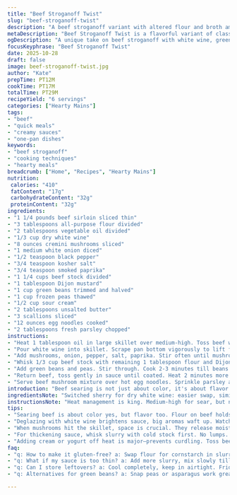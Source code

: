 ```yaml
---
title: "Beef Stroganoff Twist"
slug: "beef-stroganoff-twist"
description: "A beef stroganoff variant with altered flour and broth amounts. Uses white wine instead of sherry and swaps Greek yogurt for sour cream. Adds green beans for texture and nutty depth. Cooking times tweaked slightly. Techniques explained for searing, deglazing, and thickening. Practical tips on substitutions and salvaging sauces. Sensory cues included to know when mushrooms are ready, beef is browned, sauce consistency is right. A down-to-earth approach with kitchen notes on handling flour lumps, maintaining heat, and maximizing flavor. Serves six, a good balance of umami, creaminess, and freshness."
metaDescription: "Beef Stroganoff Twist is a flavorful variant of classic beef stroganoff with a creamy sauce, green beans, and practical cooking tips."
ogDescription: "A unique take on beef stroganoff with white wine, green beans, and quick cooking tips for perfect results each time."
focusKeyphrase: "Beef Stroganoff Twist"
date: 2025-10-28
draft: false
image: beef-stroganoff-twist.jpg
author: "Kate"
prepTime: PT12M
cookTime: PT17M
totalTime: PT29M
recipeYield: "6 servings"
categories: ["Hearty Mains"]
tags:
- "beef"
- "quick meals"
- "creamy sauces"
- "one-pan dishes"
keywords:
- "beef stroganoff"
- "cooking techniques"
- "hearty meals"
breadcrumb: ["Home", "Recipes", "Hearty Mains"]
nutrition: 
 calories: "410"
 fatContent: "17g"
 carbohydrateContent: "32g"
 proteinContent: "32g"
ingredients:
- "1 1/4 pounds beef sirloin sliced thin"
- "3 tablespoons all-purpose flour divided"
- "2 tablespoons vegetable oil divided"
- "1/3 cup dry white wine"
- "8 ounces cremini mushrooms sliced"
- "1 medium white onion diced"
- "1/2 teaspoon black pepper"
- "3/4 teaspoon kosher salt"
- "3/4 teaspoon smoked paprika"
- "1 1/4 cups beef stock divided"
- "1 tablespoon Dijon mustard"
- "1 cup green beans trimmed and halved"
- "1 cup frozen peas thawed"
- "1/2 cup sour cream"
- "2 tablespoons unsalted butter"
- "3 scallions sliced"
- "12 ounces egg noodles cooked"
- "2 tablespoons fresh parsley chopped"
instructions:
- "Heat 1 tablespoon oil in large skillet over medium-high. Toss beef with 2 tablespoons flour and season lightly. Brown half beef in skillet until edges just start to crisp, about 4 minutes. Remove. Add remaining oil, repeat with rest. Remove beef, keep warm."
- "Pour white wine into skillet. Scrape pan bottom vigorously to lift fond, sizzle and smell rich. Cook off alcohol bubbles until faint aroma, 1-2 minutes."
- "Add mushrooms, onion, pepper, salt, paprika. Stir often until mushrooms release moisture and reduce by half; edges turn golden. Around 4-5 minutes. If mushrooms steam not brown, too crowded; give space or high heat."
- "Whisk 1/3 cup beef stock with remaining 1 tablespoon flour and Dijon mustard till smooth. Pour slurry and remaining stock into pan. Lower heat to medium-low. Stir constantly scraping any stuck bits. Sauce will thicken gradually; when thick enough to coat back of spoon with slight resistance, ready."
- "Add green beans and peas. Stir through. Cook 2-3 minutes till beans tender-crisp, peas warmed. Fold in sour cream and butter chunks off heat to avoid curdling. Stir in scallions."
- "Return beef, toss gently in sauce until coated. Heat 2 minutes more but do not boil; you want tender beef, no toughness."
- "Serve beef mushroom mixture over hot egg noodles. Sprinkle parsley atop for brightness and herbal notes."
introduction: "Beef searing is not just about color, it's about flavor. That crust holds juices hostage. Tossing slices in flour adds grip, thickens sauce later. Work in batches or you steam beef - no caramel, only soggy meat. Deglazing with white wine drops acidity, brightens but watch the hiss, no burnt remnants. Mushrooms need space; they release water then shrink, that transformation unlocks deep umami scent, edges dry and crisping tell you they’ve done their work. Sauce thickening is a slow stir game — whisk slurry smoothly, add cold stock to avoid lumps, keep heat medium-low to prevent floury grit. Green beans add snap, peas sweetness, sour cream cools the pan and butter rounds edges. Tucking beef back at the end prevents overcooking. Toss noodles with beef to catch every bit of sauce."
ingredientsNote: "Switched sherry for dry white wine: easier swap, similar acidity, more approachable in most kitchens. Sour cream instead of Greek yogurt to keep that classic tang without risk of curdling too fast under heat. Flour quantity bumped slightly for thicker coating; stirring slurry smooth before adding crucial or you'll end with lumps. Added green beans for crunch and fresh contrast against creamy sauce; can sub with asparagus or snap peas. Use fresh herbs like parsley and scallions to cut richness. Butter finish adds silkiness. When out of beef broth, chicken broth or diluted bouillon works, but flavor less assertive. Vegetable oil neutral, but olive oil or clarified butter good alternatives if careful with smoke points."
instructionsNote: "Heat management is king. Medium-high for sear, but no flare-ups. If pan smoking prematurely, lower heat or use a thicker skillet. Remove beef in batches to avoid steaming—crowding is enemy number one. Deglazing requires immediate liquid add after beef removal, so keep wine ready. Watch mushrooms shrink instead of just soften; moisture release signals cooking progress. If sauce lumpy, whisk slurry again separately, add in smaller increments and stir relentlessly. Avoid boiling sauce after cream addition—sharp heat breaks dairy proteins. Always toss beef in sauce off direct high heat, just enough to warm through. Egg noodles best freshly cooked and drained, add a splash of oil to avoid clumping. Garnish late for fresh herb aroma and visual pop."
tips:
- "Searing beef is about color yes, but flavor too. Flour on beef holds juices. Toss in batches; avoid steaming. Key mistakes—liquid in hot pan need to be careful!"
- "Deglazing with white wine brightens sauce, big aromas waft up. Watch heat; alcohol bubbles need to clear! If pan too hot, risk charred remnants. Keep an eye."
- "When mushrooms hit the skillet, space is crucial. They release moisture; edges will brown. Visual signals tell all; golden edges mean progress. If limp, too crowded."
- "For thickening sauce, whisk slurry with cold stock first. No lumps. Heat medium-low or risk grit. Stir constantly; watch for just the right coat on a spoon."
- "Adding cream or yogurt off heat is major—prevents curdling. Toss beef back in gently. Keep temp lower to avoid toughness. Creaminess should coat without separation."
faq:
- "q: How to make it gluten-free? a: Swap flour for cornstarch in slurry. Use gluten-free noodles or cauli rice. Sauce thickens just fine, similar method."
- "q: What if my sauce is too thin? a: Add more slurry, mix slowly till it thickens. If lumps form, re-whisk. Heat gently; don’t rush the process."
- "q: Can I store leftovers? a: Cool completely, keep in airtight. Fridge up to three days. For longer, freeze in portions, thaw overnight. Reheat low and slow."
- "q: Alternatives for green beans? a: Snap peas or asparagus work great; both add crunch. Adjust cook times. Fresh herbs always bring bright notes; keep handy."

---
```

